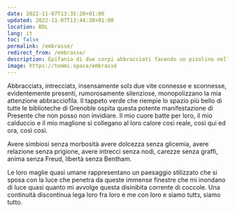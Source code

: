 ```yaml
---
date: 2022-11-07T13:35:20+01:00
updated: 2022-11-07T13:44:38+01:00
location: BDL
lang: it
toc: false
permalink: /embrassé/
redirect_from: /embrasse/
description: Epifania di due corpi abbracciati facendo un pisolino nella sala relax della biblioteca.
image: https://tommi.space/embrassé
---
```

Abbracciatз, intrecciatз, insensamente solз due vite connesse e sconnesse, evidentemente presenti, rumorosamente silenziose, monopolizzano la mia attenzione abbracciofila. Il tappeto verde che riempie lo spazio più bello di tutte le biblioteche di Grenoble ospita questa potente manifestazione di Presente che non posso non invidiare. Il mio cuore batte per loro, il mio calduccio e il mio maglione si collegano al loro calore così reale, così qui ed ora, così così.

Avere simbiosi senza morbosità avere dolcezza senza glicemia, avere relazione senza prigione, avere intrecci senza nodi, carezze senza graffi, anima senza Freud, libertà senza Bentham.

Le loro maglie quasi umane rappresentano un paesaggio stilizzato che si sposa con la luce che penetra da queste immense finestre che mi inondano di luce quasi quanto mi avvolge questa disinibita corrente di coccole. Una continuità discontinua lega loro fra loro e me con loro e siamo tuttз, siamo tutto.